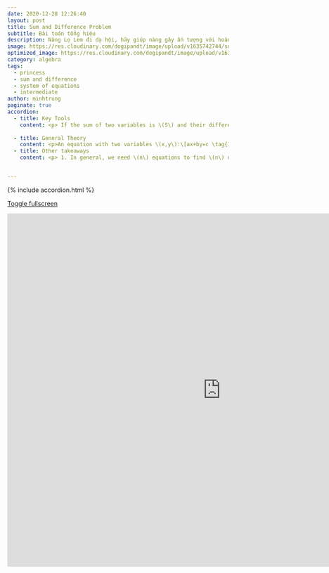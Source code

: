 ```yaml
---
date: 2020-12-28 12:26:40
layout: post
title: Sum and Difference Problem
subtitle: Bài toán tổng hiệu
description: Nàng Lọ Lem đi dạ hội, hãy giúp nàng gây ấn tượng với hoàng tử!
image: https://res.cloudinary.com/dogipandt/image/upload/v1635742744/sum-and-differrence_gukadr.png
optimized_image: https://res.cloudinary.com/dogipandt/image/upload/v1635742744/sum-and-differrence_gukadr.png
category: algebra
tags:
  - princess
  - sum and difference
  - system of equations
  - intermediate
author: minhtrung
paginate: true
accordion:
  - title: Key Tools
    content: <p> If the sum of two variables is \(S\) and their difference is \(D\), then the larger variable equals \[L={{S+D}\over 2} \] and the smaller variable equals \[Sm={{S-D}\over 2}\]
    
  - title: General Theory
    content: <p>An equation with two variables \(x,y\):\[ax+by=c \tag{1} \] has infinitely many real roots. Therefore, in order to reduce the number of possible cases, we often need another equation\[dx+ey=f \tag{2} \] To solve this system of equation, we first need to bring them to one equation with one variable.</p> <p> This can be done by multiplying (1) with d and multiplying (2) with a, then we have the following function of equations\[ \begin{cases}adx+bdy=cd \\ adx+aey=af\end{cases}\] <p> This apparently yields \(bdy-aey=cd-af\), which is a solvable equation with one variable. <\p>
  - title: Other takeaways
    content: <p> 1. In general, we need \(n\) equations to find \(n\) unknown variables, so always find the equations first. <p> 2. Sum and Differences are not limited to number, but can include fractions, such as the parts of the road covered by two vehicles. </p>


---
```

{% include accordion.html %}
<head>
  <meta charset="utf-8">
  <meta name="viewport" content="width=device-width">
  <title>MathJax example</title>
  <script src="https://polyfill.io/v3/polyfill.min.js?features=es6"></script>
  <script id="MathJax-script" async
          src="https://cdn.jsdelivr.net/npm/mathjax@3/es5/tex-mml-chtml.js">
  </script>
</head>

<a href="https://scratch.mit.edu/projects/572196451/fullscreen/"> Toggle fullscreen </a>
<iframe src="https://scratch.mit.edu/projects/572196451/embed" allowtransparency="true" width="970" height="804" frameborder="0" scrolling="no" allowfullscreen></iframe>

